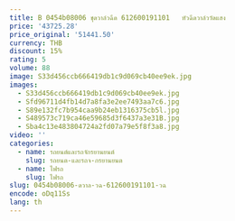 ```yaml
---
title: B 0454b08006 ชุดวาล์วฉีด 612600191101   หัวฉีดวาล์ววัดแสง
price: '43725.28'
price_original: '51441.50'
currency: THB
discount: 15%
rating: 5
volume: 88
image: S33d456ccb666419db1c9d069cb40ee9ek.jpg
images:
  - S33d456ccb666419db1c9d069cb40ee9ek.jpg
  - Sfd96711d4fb14d7a8fa3e2ee7493aa7c6.jpg
  - S89e132fc7b954caa9b24eb1316375cb5l.jpg
  - S489573c719ca46e59685d3f6437a3e31B.jpg
  - Sba4c13e483804724a2fd07a79e5f8f3a8.jpg
video: ''
categories:
  - name: รถยนต์และรถจักรยานยนต์
    slug: รถยนต-และรถจ-กรยานยนต
  - name: ไฟรถ
    slug: ไฟรถ
slug: 0454b08006-ดวาล-วฉ-612600191101-วฉ
encode: oDq11Ss
lang: th
---
```

  